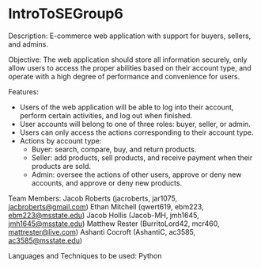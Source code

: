 # IntroToSEGroup6

Description:
  E-commerce web application with support for buyers, sellers, and admins. 

Objective:
  The web application should store all information securely, only allow users to access the proper abilities based on their account type, and operate with a high degree of performance and convenience for users.

Features:
  - Users of the web application will be able to log into their account, perform certain activities, and log out when finished. 
  - User accounts will belong to one of three roles: buyer, seller, or admin.
  - Users can only access the actions corresponding to their account type.
  - Actions by account type:
    - Buyer: search, compare, buy, and return products.
    - Seller: add products, sell products, and receive payment when their products are sold.
    - Admin: oversee the actions of other users, approve or deny new accounts, and approve or deny new products.

Team Members:
  Jacob Roberts (jacroberts, jar1075, jacbroberts@gmail.com)
  Ethan Mitchell (qwert619, ebm223, ebm223@msstate.edu)
  Jacob Hollis (Jacob-MH, jmh1645, jmh1645@msstate.edu)
  Matthew Rester (BurritoLord42, mcr460, mattrester@live.com)
  Ashanti Cocroft (AshantiC, ac3585, ac3585@msstate.edu)

Languages and Techniques to be used:
  Python

